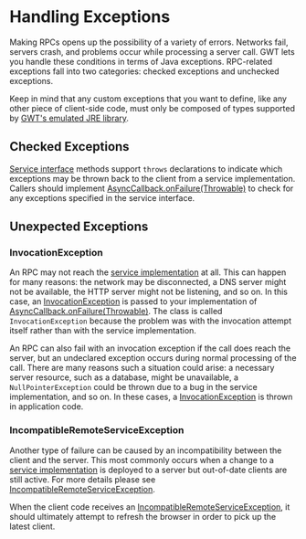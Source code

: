 # Handling Exceptions #

Making RPCs opens up the possibility of a variety of errors. Networks fail, servers crash, and problems occur while processing a server call. GWT lets you handle these conditions in terms of Java exceptions. RPC-related exceptions fall into two categories: checked exceptions and unchecked exceptions.

Keep in mind that any custom exceptions that you want to define, like any other piece of client-side code, must only be composed of types supported by [GWT's emulated JRE library](RefJreEmulation.md).

## Checked Exceptions ##

[Service interface](DevGuideCreatingServices.md) methods support `throws` declarations to indicate which exceptions may be thrown back to the client from a service implementation. Callers should implement [AsyncCallback.onFailure(Throwable)](http://google-web-toolkit.googlecode.com/svn/javadoc/1.5/com/google/gwt/user/client/rpc/AsyncCallback.html#onFailure(java.lang.Throwable)) to check for any exceptions specified in the service interface.

## Unexpected Exceptions ##

### InvocationException ###

An RPC may not reach the [service implementation](DevGuideImplementingServices.md) at all. This can happen for many reasons: the network may be disconnected, a DNS server might not be available, the HTTP server might not be listening, and so on. In this case, an [InvocationException](http://google-web-toolkit.googlecode.com/svn/javadoc/1.5/com/google/gwt/user/client/rpc/InvocationException.html) is passed to your implementation of [AsyncCallback.onFailure(Throwable)](http://google-web-toolkit.googlecode.com/svn/javadoc/1.5/com/google/gwt/user/client/rpc/AsyncCallback.html#onFailure(java.lang.Throwable)). The class is called ` InvocationException` because the problem was with the invocation attempt itself rather than with the service implementation.

An RPC can also fail with an invocation exception if the call does reach the server, but an undeclared exception occurs during normal processing of the call. There are many reasons such a situation could arise: a necessary server resource, such as a database, might be unavailable, a `NullPointerException` could be thrown due to a bug in the service implementation, and so on. In these cases, a [InvocationException](http://google-web-toolkit.googlecode.com/svn/javadoc/1.5/com/google/gwt/user/client/rpc/InvocationException.html) is thrown in application code.

### IncompatibleRemoteServiceException ###

Another type of failure can be caused by an incompatibility between the client and the server. This most commonly occurs when a change to a [service implementation](DevGuideImplementingServices.md) is deployed to a server but out-of-date clients are still active. For more details please see [IncompatibleRemoteServiceException](http://google-web-toolkit.googlecode.com/svn/javadoc/1.5/com/google/gwt/user/client/rpc/IncompatibleRemoteServiceException.html).

When the client code receives an [IncompatibleRemoteServiceException](http://google-web-toolkit.googlecode.com/svn/javadoc/1.5/com/google/gwt/user/client/rpc/IncompatibleRemoteServiceException.html), it should ultimately attempt to refresh the browser in order to pick up the latest client.
